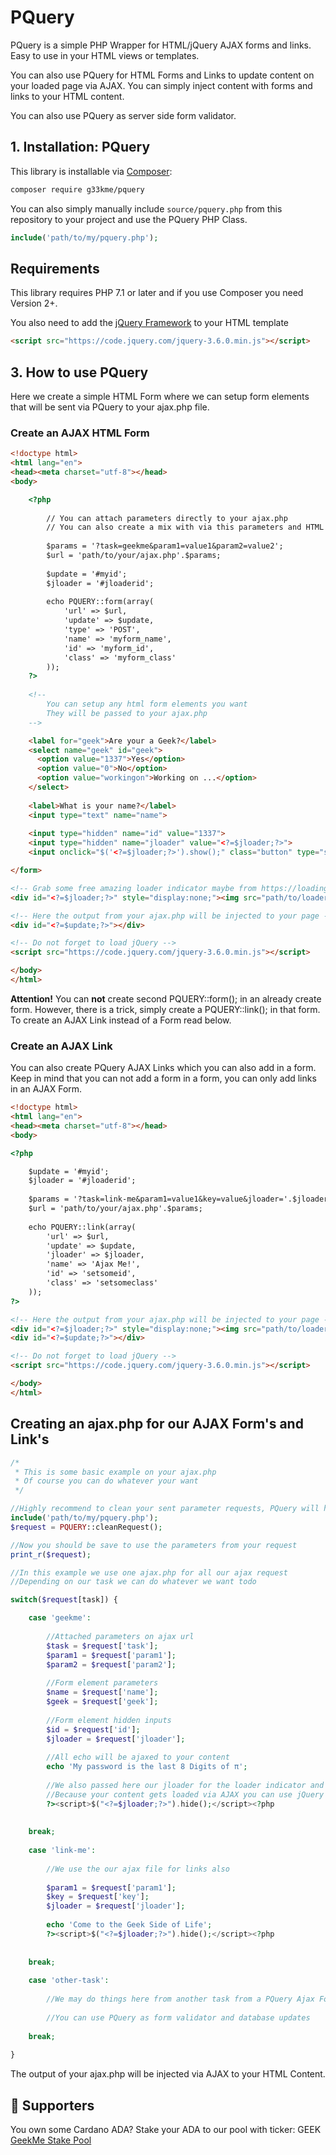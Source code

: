 # PQuery
PQuery is a simple PHP Wrapper for HTML/jQuery AJAX forms and links. Easy to use in your HTML views or templates.

You can also use PQuery for HTML Forms and Links to update content on your loaded page via AJAX. You can simply inject content with 
forms and links to your HTML content.

You can also use PQuery as server side form validator. 


## 1. Installation: PQuery

This library is installable via [Composer](https://getcomposer.org/):

```bash
composer require g33kme/pquery
```

You can also simply manually include `source/pquery.php` from this repository to your project and use the PQuery PHP Class.

```php
include('path/to/my/pquery.php'); 
```

## Requirements

This library requires PHP 7.1 or later and if you use Composer you need Version 2+.

You also need to add the [jQuery Framework](https://code.jquery.com/) to your HTML template

```html
<script src="https://code.jquery.com/jquery-3.6.0.min.js"></script>
```

## 3. How to use PQuery

Here we create a simple HTML Form where we can setup form elements that will be sent via PQuery to your ajax.php file.

### Create an AJAX HTML Form

```html
<!doctype html>
<html lang="en">
<head><meta charset="utf-8"></head>
<body>

    <?php
        
        // You can attach parameters directly to your ajax.php 
        // You can also create a mix with via this parameters and HTML form elements
        
        $params = '?task=geekme&param1=value1&param2=value2';
        $url = 'path/to/your/ajax.php'.$params;
        
        $update = '#myid';
        $jloader = '#jloaderid';
        
        echo PQUERY::form(array(
            'url' => $url,
            'update' => $update,
            'type' => 'POST',
            'name' => 'myform_name',
            'id' => 'myform_id',
            'class' => 'myform_class'
        ));
    ?>
    
    <!-- 
        You can setup any html form elements you want
        They will be passed to your ajax.php
    -->

    <label for="geek">Are your a Geek?</label>
    <select name="geek" id="geek">
      <option value="1337">Yes</option>
      <option value="0">No</option>
      <option value="workingon">Working on ...</option>
    </select>
    
    <label>What is your name?</label>
    <input type="text" name="name">
    
    <input type="hidden" name="id" value="1337">
    <input type="hidden" name="jloader" value="<?=$jloader;?>">
    <input onclick="$('<?=$jloader;?>').show();" class="button" type="submit" value="Please Ajax me!">

</form>

<!-- Grab some free amazing loader indicator maybe from https://loading.io -->
<div id="<?=$jloader;?>" style="display:none;"><img src="path/to/loader-indicator.svg" alt="Loading ..."></div>

<!-- Here the output from your ajax.php will be injected to your page -->
<div id="<?=$update;?>"></div> 

<!-- Do not forget to load jQuery -->
<script src="https://code.jquery.com/jquery-3.6.0.min.js"></script>

</body>
</html>
```

**Attention!** You can **not** create second PQUERY::form(); in an already create form. However, there is a trick, simply create a
PQUERY::link(); in that form. To create an AJAX Link instead of a Form read below.


### Create an AJAX Link

You can also create PQuery AJAX Links which you can also add in a form. Keep in mind that you can not add a form in a form, you 
can only add links in an AJAX Form.

```html
<!doctype html>
<html lang="en">
<head><meta charset="utf-8"></head>
<body>

<?php

    $update = '#myid';
    $jloader = '#jloaderid';
    
    $params = '?task=link-me&param1=value1&key=value&jloader='.$jloader;
    $url = 'path/to/your/ajax.php'.$params;
    
    echo PQUERY::link(array(
        'url' => $url,
        'update' => $update,
        'jloader' => $jloader,
        'name' => 'Ajax Me!',
        'id' => 'setsomeid',
        'class' => 'setsomeclass'
    ));
?>

<!-- Here the output from your ajax.php will be injected to your page -->
<div id="<?=$jloader;?>" style="display:none;"><img src="path/to/loader-indicator.svg" alt="Loading ..."></div>
<div id="<?=$update;?>"></div> 

<!-- Do not forget to load jQuery -->
<script src="https://code.jquery.com/jquery-3.6.0.min.js"></script>

</body>
</html>
```


## Creating an ajax.php for our AJAX Form's and Link's

```php
/*
 * This is some basic example on your ajax.php
 * Of course you can do whatever your want
 */

//Highly recommend to clean your sent parameter requests, PQuery will help
include('path/to/my/pquery.php');
$request = PQUERY::cleanRequest();

//Now you should be save to use the parameters from your request
print_r($request);

//In this example we use one ajax.php for all our ajax request
//Depending on our task we can do whatever we want todo

switch($request[task]) {

	case 'geekme':
	    
	    //Attached parameters on ajax url
        $task = $request['task'];
        $param1 = $request['param1'];
        $param2 = $request['param2'];
                
	    //Form element parameters
        $name = $request['name'];
        $geek = $request['geek'];
        
        //Form element hidden inputs
        $id = $request['id'];
        $jloader = $request['jloader'];
        
        //All echo will be ajaxed to your content
        echo 'My password is the last 8 Digits of π';
        
        //We also passed here our jloader for the loader indicator and if we finish our task we may want to hide
        //Because your content gets loaded via AJAX you can use jQuery without loading again
        ?><script>$("<?=$jloader;?>").hide();</script><?php
        
	    
	break;
	
	case 'link-me':
	
	    //We use the our ajax file for links also
	
	    $param1 = $request['param1'];
        $key = $request['key'];
        $jloader = $request['jloader'];
	    
	    echo 'Come to the Geek Side of Life'; 
	    ?><script>$("<?=$jloader;?>").hide();</script><?php
	    
	    
	break;
	
	case 'other-task':
	    
	    //We may do things here from another task from a PQuery Ajax Form or Link
	    
	    //You can use PQuery as form validator and database updates
	    
	break;
	
}
```

The output of your ajax.php will be injected via AJAX to your HTML Content.

## 🙏 Supporters

You own some Cardano ADA? Stake your ADA to our pool with ticker: GEEK  
[GeekMe Stake Pool](https://adapools.org/pool/c13debc5c24d045cf5e2d69c33ff981602ae55d8bded995a6d930836)  